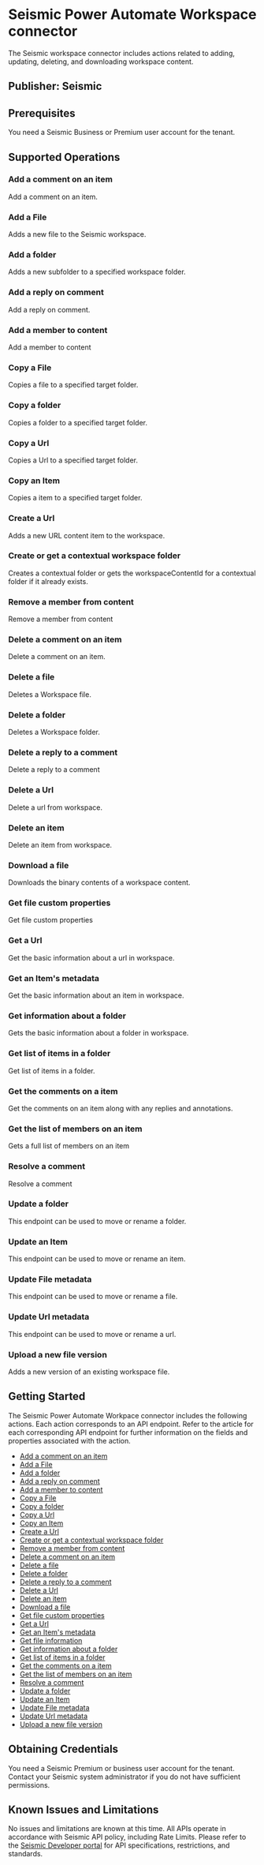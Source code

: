 # Seismic Power Automate Workspace connector

The Seismic workspace connector includes actions related to adding, updating, deleting, and downloading workspace content.

## Publisher: Seismic

## Prerequisites

You need a Seismic Business or Premium user account for the tenant.

## Supported Operations

### Add a comment on an item

Add a comment on an item.

### Add a File

Adds a new file to the Seismic workspace.

### Add a folder

Adds a new subfolder to a specified workspace folder.

### Add a reply on comment

Add a reply on comment.

### Add a member to content

Add a member to content

### Copy a File

Copies a file to a specified target folder.

### Copy a folder

Copies a folder to a specified target folder.

### Copy a Url

Copies a Url to a specified target folder.

### Copy an Item

Copies a item to a specified target folder.

### Create a Url

Adds a new URL content item to the workspace.

### Create or get a contextual workspace folder

Creates a contextual folder or gets the workspaceContentId for a contextual folder if it already exists.

### Remove a member from content

Remove a member from content

### Delete a comment on an item

Delete a comment on an item.

### Delete a file

Deletes a Workspace file.

### Delete a folder

Deletes a Workspace folder.

### Delete a reply to a comment

Delete a reply to a comment

### Delete a Url

Delete a url from workspace.

### Delete an item

Delete an item from workspace.

### Download a file

Downloads the binary contents of a workspace content.

### Get file custom properties

Get file custom properties

### Get a Url

Get the basic information about a url in workspace.

### Get an Item's metadata

Get the basic information about an item in workspace.

### Get information about a folder

Gets the basic information about a folder in workspace.

### Get list of items in a folder

Get list of items in a folder.

### Get the comments on a item

Get the comments on an item along with any replies and annotations.

### Get the list of members on an item

Gets a full list of members on an item

### Resolve a comment

Resolve a comment

### Update a folder

This endpoint can be used to move or rename a folder.

### Update an Item

This endpoint can be used to move or rename an item.

### Update File metadata

This endpoint can be used to move or rename a file.

### Update Url metadata

This endpoint can be used to move or rename a url.

### Upload a new file version

Adds a new version of an existing workspace file.

## Getting Started

The Seismic Power Automate Workpace connector includes the following actions. Each action corresponds to an API endpoint. Refer to the article for each corresponding API endpoint for further information on the fields and properties associated with the action.

* [Add a comment on an item](https://developer.seismic.com/seismicsoftware/reference/seismicworkspacecommentsaddacommenttoanitem)
* [Add a File](https://developer.seismic.com/seismicsoftware/reference/seismicworkspacecontentmanagementaddafile)
* [Add a folder](https://developer.seismic.com/seismicsoftware/reference/seismicworkspacecontentmanagementaddafile)
* [Add a reply on comment](https://developer.seismic.com/seismicsoftware/reference/seismicworkspacecommentsaddareplytoacomment)
* [Add a member to content](https://developer.seismic.com/seismicsoftware/reference/seismicworkspacepermissionssharingaddamembertocontent)
* [Copy a File](https://developer.seismic.com/seismicsoftware/reference/seismicworkspacecontentmanagementcopyafile)
* [Copy a folder](https://developer.seismic.com/seismicsoftware/reference/seismicworkspacecontentmanagementcopyafolder)
* [Copy a Url](https://developer.seismic.com/seismicsoftware/reference/seismicworkspacecontentmanagementcopyaurl)
* [Copy an Item](https://developer.seismic.com/seismicsoftware/reference/seismicworkspacecontentmanagementcopyanitem)
* [Create a Url](https://developer.seismic.com/seismicsoftware/reference/seismicworkspacecontentmanagementcreateaurl)
* [Create or get a contextual workspace folder](https://developer.seismic.com/seismicsoftware/reference/seismicworkspacecontentmanagementcreategetacontextualworkspacefolder)
* [Remove a member from content](https://developer.seismic.com/seismicsoftware/reference/seismicworkspacepermissionssharingremoveamemberfromcontent)
* [Delete a comment on an item](https://developer.seismic.com/seismicsoftware/reference/seismicworkspacecommentsdeleteacomment)
* [Delete a file](https://developer.seismic.com/seismicsoftware/reference/seismicworkspacecontentmanagementdeleteafile)
* [Delete a folder](https://developer.seismic.com/seismicsoftware/reference/seismicworkspacecontentmanagementdeleteafolder)
* [Delete a reply to a comment](https://developer.seismic.com/seismicsoftware/reference/seismicworkspacecommentsdeleteareply)
* [Delete a Url](https://developer.seismic.com/seismicsoftware/reference/seismicworkspacecontentmanagementdeleteaurl)
* [Delete an item](https://developer.seismic.com/seismicsoftware/reference/seismicworkspacecontentmanagementdeleteanitem)
* [Download a file](https://developer.seismic.com/seismicsoftware/reference/seismicworkspacecontentmanagementdownloadafile)
* [Get file custom properties](https://developer.seismic.com/seismicsoftware/reference/seismicworkspacecontentmanagementgetfilecustomproperties)
* [Get a Url](https://developer.seismic].com/seismicsoftware/reference/seismicworkspacecontentmanagementgetaurl)
* [Get an Item's metadata](https://developer.seismic.com/seismicsoftware/reference/seismicworkspacecontentmanagementgetanitemsmetadata)
* [Get file information](https://developer.seismic.com/seismicsoftware/reference/seismicworkspacecontentmanagementgetfileinformation)
* [Get information about a folder](https://developer.seismic.com/seismicsoftware/reference/seismicworkspacecontentmanagementgetinformationaboutafolder)
* [Get list of items in a folder](https://developer.seismic.com/seismicsoftware/reference/seismicworkspacecontentmanagementgetthelistofitemsinafolder)
* [Get the comments on a item](https://developer.seismic.com/seismicsoftware/reference/seismicworkspacecommentsgetcommentsonanitem)
* [Get the list of members on an item](https://developer.seismic.com/seismicsoftware/reference/seismicworkspacepermissionssharinggetthelistofmembersonanitem)
* [Resolve a comment](https://developer.seismic.com/seismicsoftware/reference/seismicworkspacecommentsresolveacomment)
* [Update a folder](https://developer.seismic.com/seismicsoftware/reference/updateworkspacefolder)
* [Update an Item](https://developer.seismic.com/seismicsoftware/reference/seismicworkspacecontentmanagementupdateanitem)
* [Update File metadata](https://developer.seismic.com/seismicsoftware/reference/seismicworkspacecontentmanagementupdatefilemetadata)
* [Update Url metadata](https://developer.seismic.com/seismicsoftware/reference/seismicworkspacecontentmanagementupdateurlmetadata)
* [Upload a new file version](https://developer.seismic.com/seismicsoftware/reference/seismicworkspacecontentmanagementuploadanewfileversion)

## Obtaining Credentials

You need a Seismic Premium or business user account for the tenant. Contact your Seismic system administrator if you do not have sufficient permissions.

## Known Issues and Limitations

No issues and limitations are known at this time. All APIs operate in accordance with Seismic API policy, including Rate Limits. Please refer to the [Seismic Developer portal](https://developer.seismic.com/) for API specifications, restrictions, and standards.
